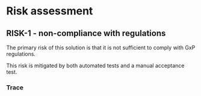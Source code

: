 # Risk assessment
## RISK-1 - non-compliance with regulations

The primary risk of this solution is that it is not sufficient to comply with
GxP regulations.

This risk is mitigated by both automated tests and a manual acceptance test.

### Trace
